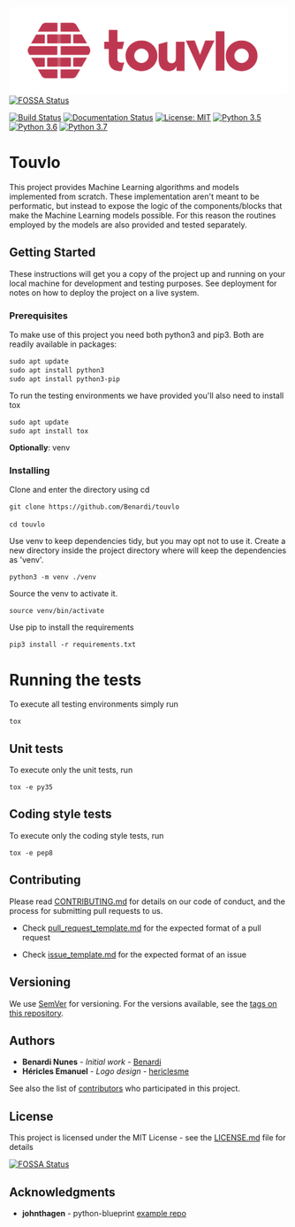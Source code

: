 ![Touvlo Logo](docs/content/img/touvlo_wide.png)
[![FOSSA Status](https://app.fossa.io/api/projects/git%2Bgithub.com%2FBenardi%2Ftouvlo.svg?type=shield)](https://app.fossa.io/projects/git%2Bgithub.com%2FBenardi%2Ftouvlo?ref=badge_shield)

[![Build Status](https://api.travis-ci.org/Benardi/touvlo.svg?branch=master)](https://travis-ci.org/Benardi/touvlo)
[![Documentation Status](https://readthedocs.org/projects/touvlo/badge/?version=latest)](https://touvlo.readthedocs.io/en/latest/?badge=latest)
[![License: MIT](https://img.shields.io/badge/License-MIT-yellow.svg)](https://opensource.org/licenses/MIT)
[![Python 3.5](https://img.shields.io/badge/python-3.5-blue.svg)](https://www.python.org/downloads/release/python-350/)
[![Python 3.6](https://img.shields.io/badge/python-3.6-blue.svg)](https://www.python.org/downloads/release/python-360/)
[![Python 3.7](https://img.shields.io/badge/python-3.7-blue.svg)](https://www.python.org/downloads/release/python-370/)

# Touvlo

This project provides Machine Learning algorithms and models implemented from scratch. These implementation aren't meant to be performatic, but instead to expose the logic of the components/blocks that make the Machine Learning models possible. For this reason the routines employed by the models are also provided and tested separately.

## Getting Started

These instructions will get you a copy of the project up and running on your local machine for development and testing purposes. See deployment for notes on how to deploy the project on a live system.

### Prerequisites

To make use of this project you need both python3 and pip3.
Both are readily available in packages: 

```
sudo apt update
sudo apt install python3
sudo apt install python3-pip
```
To run the testing environments we have provided you'll also need to install tox

```
sudo apt update
sudo apt install tox
```

**Optionally**: venv

### Installing

Clone and enter the directory using cd

```
git clone https://github.com/Benardi/touvlo

cd touvlo 
```

Use venv to keep dependencies tidy, but you may opt not to use it.
Create a new directory inside the project directory where will keep the dependencies as 'venv'.

```
python3 -m venv ./venv
```

Source the venv to activate it.

```
source venv/bin/activate
```

Use pip to install the requirements

```
pip3 install -r requirements.txt
```

# Running the tests

To execute all testing environments simply run 

```
tox
``` 

## Unit tests

To execute only the unit tests, run 

```
tox -e py35
``` 

## Coding style tests

To execute only the coding style tests, run 

```
tox -e pep8
``` 

## Contributing

Please read [CONTRIBUTING.md](https://github.com/Benardi/touvlo/blob/master/CONTRIBUTING.md) for details on our code of conduct, and the process for submitting pull requests to us.

* Check [pull_request_template.md](https://github.com/Benardi/touvlo/blob/master/pull_request_template.md) for the expected format of a pull request

* Check [issue_template.md](https://github.com/Benardi/touvlo/blob/master/issue_template.md) for the expected format of an issue

## Versioning

We use [SemVer](http://semver.org/) for versioning. For the versions available, see the [tags on this repository](https://github.com/Benardi/touvlo/tags). 

## Authors

* **Benardi Nunes** - *Initial work* - [Benardi](https://github.com/Benardi)
* **Héricles Emanuel** - *Logo design* - [hericlesme](https://github.com/hericlesme)

See also the list of [contributors](https://github.com/Benardi/touvlo/contributors) who participated in this project.

## License

This project is licensed under the MIT License - see the [LICENSE.md](LICENSE.md) file for details


[![FOSSA Status](https://app.fossa.io/api/projects/git%2Bgithub.com%2FBenardi%2Ftouvlo.svg?type=large)](https://app.fossa.io/projects/git%2Bgithub.com%2FBenardi%2Ftouvlo?ref=badge_large)

## Acknowledgments

* **johnthagen** - python-blueprint [example repo](https://github.com/johnthagen/python-blueprint)